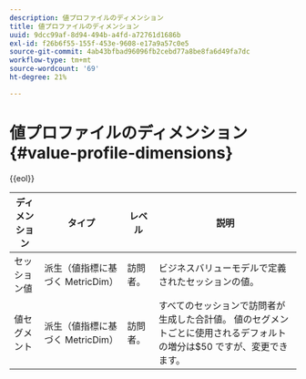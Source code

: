 ```yaml
---
description: 値プロファイルのディメンション
title: 値プロファイルのディメンション
uuid: 9dcc99af-8d94-494b-a4fd-a72761d1686b
exl-id: f26b6f55-155f-453e-9608-e17a9a57c0e5
source-git-commit: 4ab43bfbad96096fb2cebd77a8be8fa6d49fa7dc
workflow-type: tm+mt
source-wordcount: '69'
ht-degree: 21%

---
```


# 値プロファイルのディメンション{#value-profile-dimensions}

{{eol}}

| ディメンション | タイプ | レベル | 説明 |
|---|---|---|---|
| セッション値 | 派生（値指標に基づく MetricDim） | 訪問者。 | ビジネスバリューモデルで定義されたセッションの値。 |
| 値セグメント | 派生（値指標に基づく MetricDim） | 訪問者。 | すべてのセッションで訪問者が生成した合計値。 値のセグメントごとに使用されるデフォルトの増分は$50 ですが、変更できます。 |
